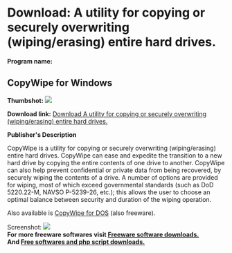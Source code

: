 # Download: A utility for copying or securely overwriting (wiping/erasing) entire hard drives.

**Program name:**

## CopyWipe for Windows

  
**Thumbshot:** ![](http://www.freewarefiles.com/screenshot/copywipe_main_md.gif)   
  
**Download link:** [Download A utility for copying or securely overwriting (wiping/erasing) entire hard drives.](http://freesoftwares.boysofts.com/CopyWipe-For-Windows_program_20762.html)  
  


**Publisher's Description**  
  


CopyWipe is a utility for copying or securely overwriting (wiping/erasing) entire hard drives. CopyWipe can ease and expedite the transition to a new hard drive by copying the entire contents of one drive to another. CopyWipe can also help prevent confidential or private data from being recovered, by securely wiping the contents of a drive. A number of options are provided for wiping, most of which exceed governmental standards (such as DoD 5220.22-M, NAVSO P-5239-26, etc.); this allows the user to choose an optimal balance between security and duration of the wiping operation. 

Also available is [CopyWipe for DOS](http://www.freewarefiles.com/program_9_95_20761.html) (also freeware).

  
  
Screenshot: ![](http://www.freewarefiles.com/screenshot/copywipe_main.gif)   
**For more freeware softwares visit [Freeware software downloads.](http://freesoftwares.boysofts.com/)**   
**And [Free softwares and php script downloads.](http://www.boysofts.com/)**
